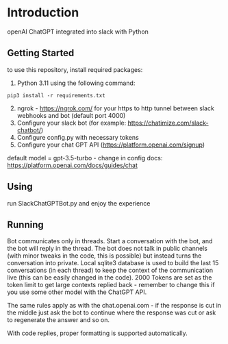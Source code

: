 # Introduction
openAI ChatGPT integrated into slack with Python

## Getting Started
to use this repository, install required packages:

1. Python 3.11
using the following command:
```
pip3 install -r requirements.txt
```
2. ngrok - https://ngrok.com/ for your https to http tunnel between slack webhooks and bot (default port 4000)
4. Configure your slack bot (for example: https://chatimize.com/slack-chatbot/)
5. Configure config.py with necessary tokens
6. Configure your chat GPT API (https://platform.openai.com/signup)

default model = gpt-3.5-turbo - change in config
docs: https://platform.openai.com/docs/guides/chat


## Using
run SlackChatGPTBot.py and enjoy the experience

## Running
Bot communicates only in threads. Start a conversation with the bot, and the bot will reply in the thread. The bot does not talk in public channels (with minor tweaks in the code, this is possible) but instead turns the conversation into private. Local sqlite3 database is used to build the last 15 conversations (in each thread) to keep the context of the communication live (this can be easily changed in the code). 2000 Tokens are set as the token limit to get large contexts replied back - remember to change this if you use some other model with the ChatGPT API.

The same rules apply as with the chat.openai.com - if the response is cut in the middle just ask the bot to continue where the response was cut or ask to regenerate the answer and so on.

With code replies, proper formatting is supported automatically.
